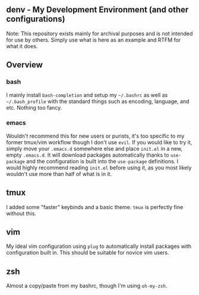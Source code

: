 ## denv - My Development Environment (and other configurations)

Note: This repository exists mainly for archival purposes and is not intended for use by others. 
Simply use what is here as an example and RTFM for what it does.


## Overview

### bash
I mainly install `bash-completion` and setup my `~/.bashrc` as well as `~/.bash_profile` with 
the standard things such as encoding, language, and etc. Nothing too fancy.

### emacs
Wouldn't recommend this for new users or purists, it's too specific to my former tmux/vim 
workflow though I don't use `evil`. If you would like to try it, simply move your `.emacs.d`
somewhere else and place `init.el` in a new, empty `.emacs.d`. It will download packages
automatically thanks to `use-package` and the configuration is built into the `use-package`
definitions. I would highly recommend reading `init.el` before using it, as you most likely 
wouldn't use more than half of what is in it.

## tmux
I added some "faster" keybinds and a basic theme. `tmux` is perfectly fine without this.

## vim
My ideal vim configuration using `plug` to automatically install packages with configuration
built in. This should be suitable for novice vim users.

## zsh
Almost a copy/paste from my bashrc, though I'm using `oh-my-zsh`.
